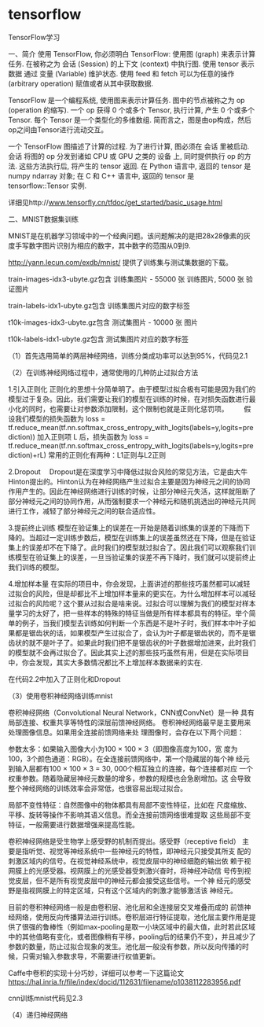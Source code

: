 # tensorflow
TensorFlow学习

一、简介
使用 TensorFlow, 你必须明白 TensorFlow:
  使用图 (graph) 来表示计算任务.
  在被称之为 会话 (Session) 的上下文 (context) 中执行图.
  使用 tensor 表示数据
  通过 变量 (Variable) 维护状态.
  使用 feed 和 fetch 可以为任意的操作(arbitrary operation) 赋值或者从其中获取数据.
  
TensorFlow 是一个编程系统, 使用图来表示计算任务. 图中的节点被称之为 op (operation 的缩写). 一个 op 获得 0 个或多个 Tensor, 执行计算, 产生 0 个或多个 Tensor. 每个 Tensor 是一个类型化的多维数组. 简而言之，图是由op构成，然后op之间由Tensor进行流动交互。

一个 TensorFlow 图描述了计算的过程. 为了进行计算, 图必须在 会话 里被启动. 会话 将图的 op 分发到诸如 CPU 或 GPU 之类的 设备 上, 同时提供执行 op 的方法. 这些方法执行后, 将产生的 tensor 返回. 在 Python 语言中, 返回的 tensor 是 numpy ndarray 对象; 在 C 和 C++ 语言中, 返回的 tensor 是 tensorflow::Tensor 实例.

详细见http://www.tensorfly.cn/tfdoc/get_started/basic_usage.html 

二、MNIST数据集训练

MNIST是在机器学习领域中的一个经典问题。该问题解决的是把28x28像素的灰度手写数字图片识别为相应的数字，其中数字的范围从0到9.

http://yann.lecun.com/exdb/mnist/  提供了训练集与测试集数据的下载。

train-images-idx3-ubyte.gz包含 训练集图片 - 55000 张 训练图片, 5000 张 验证图片

train-labels-idx1-ubyte.gz包含 训练集图片对应的数字标签

t10k-images-idx3-ubyte.gz包含  测试集图片 - 10000 张 图片

t10k-labels-idx1-ubyte.gz包含  测试集图片对应的数字标签


（1）首先选用简单的两层神经网络，训练分类成功率可以达到95%，代码见2.1


（2）在训练神经网络过程中，通常使用的几种防止过拟合方法

  1.引入正则化
  正则化的思想十分简单明了。由于模型过拟合极有可能是因为我们的模型过于复杂。因此，我们需要让我们的模型在训练的时候，在对损失函数进行最小化的同时，也需要让对参数添加限制，这个限制也就是正则化惩罚项。 
  假设我们模型的损失函数为 
  loss = tf.reduce_mean(tf.nn.softmax_cross_entropy_with_logits(labels=y,logits=prediction))
  加入正则项 L 后，损失函数为 
  loss = tf.reduce_mean(tf.nn.softmax_cross_entropy_with_logits(labels=y,logits=prediction)+rL)
  常用的正则化有两种：L1正则与L2正则
 
  2.Dropout
   Dropout是在深度学习中降低过拟合风险的常见方法，它是由大牛Hinton提出的。Hinton认为在神经网络产生过拟合主要是因为神经元之间的协同作用产生的。因此在神经网络进行训练的时候，让部分神经元失活，这样就阻断了部分神经元之间的协同作用，从而强制要求一个神经元和随机挑选出的神经元共同进行工作，减轻了部分神经元之间的联合适应性。

  3.提前终止训练
  模型在验证集上的误差在一开始是随着训练集的误差的下降而下降的。当超过一定训练步数后，模型在训练集上的误差虽然还在下降，但是在验证集上的误差却不在下降了。此时我们的模型就过拟合了。因此我们可以观察我们训练模型在验证集上的误差，一旦当验证集的误差不再下降时，我们就可以提前终止我们训练的模型。

  4.增加样本量
  在实际的项目中，你会发现，上面讲述的那些技巧虽然都可以减轻过拟合的风险，但是却都比不上增加样本量来的更实在。为什么增加样本可以减轻过拟合的风险呢？这个要从过拟合是啥来说。过拟合可以理解为我们的模型对样本量学习的太好了，把一些样本的特殊的特征当做是所有样本都具有的特征。举个简单的例子，当我们模型去训练如何判断一个东西是不是叶子时，我们样本中叶子如果都是锯齿状的话，如果模型产生过拟合了，会认为叶子都是锯齿状的，而不是锯齿状的就不是叶子了。如果此时我们把不是锯齿状的叶子数据增加进来，此时我们的模型就不会再过拟合了。因此其实上述的那些技巧虽然有用，但是在实际项目中，你会发现，其实大多数情况都比不上增加样本数据来的实在.
  
  
  在代码2.2中加入了正则化和Dropout
  
  （3）使用卷积神经网络训练mnist
  
  卷积神经网络（Convolutional Neural Network，CNN或ConvNet）是一种
具有局部连接、权重共享等特性的深层前馈神经网络。
卷积神经网络最早是主要用来处理图像信息。如果用全连接前馈网络来处
理图像时，会存在以下两个问题：

参数太多：如果输入图像大小为100 × 100 × 3（即图像高度为100，宽
度为100，3个颜色通道：RGB）。在全连接前馈网络中，第一个隐藏层的每个神
经元到输入层都有100 × 100 × 3 = 30, 000个相互独立的连接，每个连接都对应
一个权重参数。随着隐藏层神经元数量的增多，参数的规模也会急剧增加。这
会导致整个神经网络的训练效率会非常低，也很容易出现过拟合。

局部不变性特征：自然图像中的物体都具有局部不变性特征，比如在
尺度缩放、平移、旋转等操作不影响其语义信息。而全连接前馈网络很难提取
这些局部不变特征，一般需要进行数据增强来提高性能。

卷积神经网络是受生物学上感受野的机制而提出。感受野（receptive field）
主要是指听觉、视觉等神经系统中一些神经元的特性，即神经元只接受其所支
配的刺激区域内的信号。在视觉神经系统中，视觉皮层中的神经细胞的输出依
赖于视网膜上的光感受器。视网膜上的光感受器受刺激兴奋时，将神经冲动信
号传到视觉皮层，但不是所有视觉皮层中的神经元都会接受这些信号。一个神
经元的感受野是指视网膜上的特定区域，只有这个区域内的刺激才能够激活该
神经元。

  目前的卷积神经网络一般是由卷积层、池化层和全连接层交叉堆叠而成的
前馈神经网络，使用反向传播算法进行训练。卷积层进行特征提取，池化层主要作用是提供了很强的鲁棒性（例如max-pooling是取一小块区域中的最大值，此时若此区域中的其他值略有变化，或者图像稍有平移，pooling后的结果仍不变），并且减少了参数的数量，防止过拟合现象的发生。池化层一般没有参数，所以反向传播的时候，只需对输入参数求导，不需要进行权值更新。

 Caffe中卷积的实现十分巧妙，详细可以参考一下这篇论文  https://hal.inria.fr/file/index/docid/112631/filename/p1038112283956.pdf 

  cnn训练mnist代码见2.3
  
  （4）递归神经网络
  
  


  




